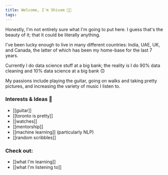 ```yaml
---
title: Welcome, I'm Shivam 👋🏾
tags:
---
```


Honestly, I'm not entirely sure what I'm going to put here.
I guess that's the beauty of it; that it could be literally anything.

I've been lucky enough to live in many different countries: India, UAE, UK, and Canada, the latter of which has been my home-base for the last 7 years.

Currently I do data science stuff at a big bank; the reality is I do 90% data cleaning and 10% data science at a big bank 🙃

My passions include playing the guitar, going on walks and taking pretty pictures, and increasing the variety of music I listen to.

### Interests & Ideas 💼
- [[guitar]]
- [[toronto is pretty]]
- [[watches]]
- [[mentorship]]
- [[machine learning]] (particularly NLP)
- [[random scribbles]]


### Check out:
- [[what I'm learning]]
- [[what I'm listening to]]